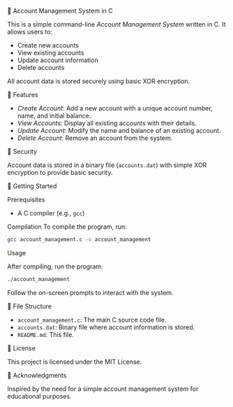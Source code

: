 🏦 Account Management System in C

This is a simple command-line *Account Management System* written in C. It allows users to:

- Create new accounts
- View existing accounts
- Update account information
- Delete accounts

All account data is stored securely using basic XOR encryption.

🔧 Features

- *Create Account*: Add a new account with a unique account number, name, and initial balance.
- *View Accounts*: Display all existing accounts with their details.
- *Update Account*: Modify the name and balance of an existing account.
- *Delete Account*: Remove an account from the system.

🔐 Security

Account data is stored in a binary file (`accounts.dat`) with simple XOR encryption to provide basic security.

🚀 Getting Started

Prerequisites

- A C compiler (e.g., `gcc`)

Compilation
To compile the program, run:

```bash
gcc account_management.c -o account_management
```

Usage

After compiling, run the program:

```bash
./account_management
```

Follow the on-screen prompts to interact with the system.

📂 File Structure

- `account_management.c`: The main C source code file.
- `accounts.dat`: Binary file where account information is stored.
- `README.md`: This file.

📄 License

This project is licensed under the MIT License.

🙏 Acknowledgments

Inspired by the need for a simple account management system for educational purposes.
